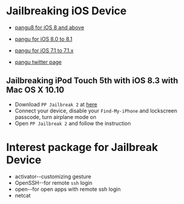 # Jailbreaking iOS Device

* [pangu8 for iOS 8 and above](http://pangu8.com/)
* [pangu for iOS 8.0 to 8.1](http://pangu.io)
* [pangu for iOS 7.1 to 7.1.x](http://en.7.pangu.io/)

* [pangu twitter page](https://twitter.com/panguteam)


## Jailbreaking iPod Touch 5th with iOS 8.3 with Mac OS X 10.10

* Download `PP Jailbreak 2` at [here](http://pangu8.com/83.html)
* Connect your device, disable your `Find-My-iPhone` and lockscreen passcode, turn airplane mode on
* Open `PP Jailbreak 2` and follow the instruction


# Interest package for Jailbreak Device

* activator--customizing gesture
* OpenSSH--for remote `ssh` login
* open--for open apps with remote ssh login
* netcat
